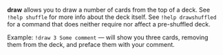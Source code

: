 **draw** allows you to draw a number of cards from the top of a deck.
See `!help shuffle` for more info about the deck itself.
See `!help drawshuffled` for a command that does neither require nor affect a pre-shuffled deck.

Example:
`!draw 3 Some comment` — will show you three cards, removing them from the deck, and preface them with your comment.
